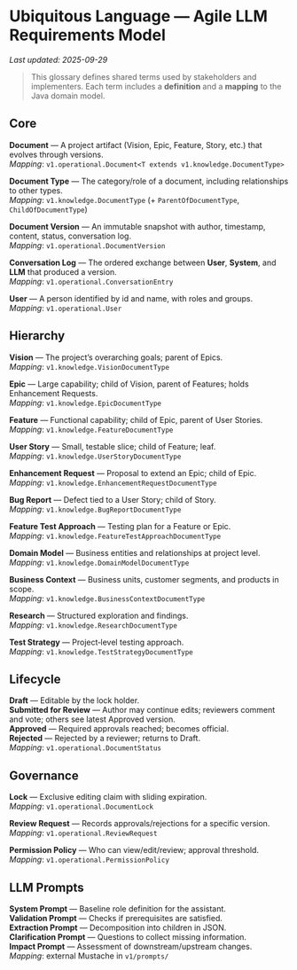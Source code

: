 # Ubiquitous Language — Agile LLM Requirements Model
_Last updated: 2025-09-29_

> This glossary defines shared terms used by stakeholders and implementers. Each term includes a **definition** and a **mapping** to the Java domain model.

## Core

**Document** — A project artifact (Vision, Epic, Feature, Story, etc.) that evolves through versions.  
*Mapping*: `v1.operational.Document<T extends v1.knowledge.DocumentType>`

**Document Type** — The category/role of a document, including relationships to other types.  
*Mapping*: `v1.knowledge.DocumentType` (+ `ParentOfDocumentType`, `ChildOfDocumentType`)

**Document Version** — An immutable snapshot with author, timestamp, content, status, conversation log.  
*Mapping*: `v1.operational.DocumentVersion`

**Conversation Log** — The ordered exchange between **User**, **System**, and **LLM** that produced a version.  
*Mapping*: `v1.operational.ConversationEntry`

**User** — A person identified by id and name, with roles and groups.  
*Mapping*: `v1.operational.User`

## Hierarchy

**Vision** — The project’s overarching goals; parent of Epics.  
*Mapping*: `v1.knowledge.VisionDocumentType`

**Epic** — Large capability; child of Vision, parent of Features; holds Enhancement Requests.  
*Mapping*: `v1.knowledge.EpicDocumentType`

**Feature** — Functional capability; child of Epic, parent of User Stories.  
*Mapping*: `v1.knowledge.FeatureDocumentType`

**User Story** — Small, testable slice; child of Feature; leaf.  
*Mapping*: `v1.knowledge.UserStoryDocumentType`

**Enhancement Request** — Proposal to extend an Epic; child of Epic.  
*Mapping*: `v1.knowledge.EnhancementRequestDocumentType`

**Bug Report** — Defect tied to a User Story; child of Story.  
*Mapping*: `v1.knowledge.BugReportDocumentType`

**Feature Test Approach** — Testing plan for a Feature or Epic.  
*Mapping*: `v1.knowledge.FeatureTestApproachDocumentType`

**Domain Model** — Business entities and relationships at project level.  
*Mapping*: `v1.knowledge.DomainModelDocumentType`

**Business Context** — Business units, customer segments, and products in scope.  
*Mapping*: `v1.knowledge.BusinessContextDocumentType`

**Research** — Structured exploration and findings.  
*Mapping*: `v1.knowledge.ResearchDocumentType`

**Test Strategy** — Project‑level testing approach.  
*Mapping*: `v1.knowledge.TestStrategyDocumentType`

## Lifecycle

**Draft** — Editable by the lock holder.  
**Submitted for Review** — Author may continue edits; reviewers comment and vote; others see latest Approved version.  
**Approved** — Required approvals reached; becomes official.  
**Rejected** — Rejected by a reviewer; returns to Draft.  
*Mapping*: `v1.operational.DocumentStatus`

## Governance

**Lock** — Exclusive editing claim with sliding expiration.  
*Mapping*: `v1.operational.DocumentLock`

**Review Request** — Records approvals/rejections for a specific version.  
*Mapping*: `v1.operational.ReviewRequest`

**Permission Policy** — Who can view/edit/review; approval threshold.  
*Mapping*: `v1.operational.PermissionPolicy`

## LLM Prompts

**System Prompt** — Baseline role definition for the assistant.  
**Validation Prompt** — Checks if prerequisites are satisfied.  
**Extraction Prompt** — Decomposition into children in JSON.  
**Clarification Prompt** — Questions to collect missing information.  
**Impact Prompt** — Assessment of downstream/upstream changes.  
*Mapping*: external Mustache in `v1/prompts/`
